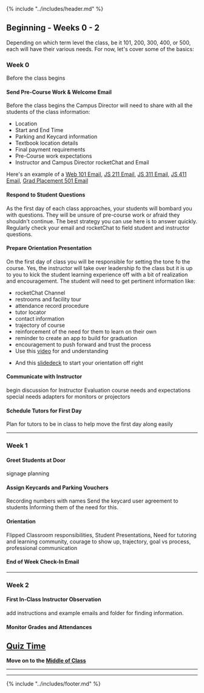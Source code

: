 {% include "../includes/header.md" %}

## Beginning - Weeks 0 - 2

Depending on which term level the class, be it 101, 200, 300, 400, or 500, each will have their various needs. For now, let's cover some of the basics:

### Week 0

Before the class begins

#### Send Pre-Course Work & Welcome Email

Before the class begins the Campus Director will need to share with all the students of the class information:

* Location
* Start and End Time
* Parking and Keycard information
* Textbook location details
* Final payment requirements
* Pre-Course work expectations
* Instructor and Campus Director rocketChat and Email

Here's an example of a [Web 101 Email](https://TODO.com), [JS 211 Email](https://TODO.com), [JS 311 Email](https://TODO.com), [JS 411 Email](https://TODO.com), [Grad Placement 501 Email](https://TODO.com)

#### Respond to Student Questions

As the first day of each class approaches, your students will bombard you with questions. They will be unsure of pre-course work or afraid they shouldn't continue. The best strategy you can use here is to answer quickly. Regularly check your email and rocketChat to field student and instructor questions.

#### Prepare Orientation Presentation

On the first day of class you will be responsible for setting the tone fo the course. Yes, the instructor will take over leadership fo the class but it is up to you to kick the student learning experience off with a bit of realization and encouragement. The student will need to get pertinent information like:

  * rocketChat Channel
  * restrooms and facility tour
  * attendance record procedure
  * tutor locator
  * contact information
  * trajectory of course
  * reinforcement of the need for them to learn on their own
  * reminder to create an app to build for graduation
  * encouragement to push forward and trust the process
  * Use this [video](https://vimeo.com/331898781/2ad01f206e) for and understanding
  <!-- @TODO @DANIEL copy my orientation slide deck over into a folder called Resources in the Campus Director folder for easy access -->
  * And this [slidedeck](google.com) to start your orientation off right

#### Communicate with Instructor

<!-- @TODO @CLAYTON fill this section out -->
begin discussion for Instructor Evaluation
course needs and expectations
special needs
adapters for monitors or projectors

#### Schedule Tutors for First Day
<!-- @TODO @CLAYTON fill this section out -->
Plan for tutors to be in class to help move the first day along easily

******

### Week 1

#### Greet Students at Door

<!-- @TODO @CLAYTON -->
signage
planning

#### Assign Keycards and Parking Vouchers
<!-- @TODO @CLAYTON fill this section out -->
Recording numbers with names
Send the keycard user agreement to students
Informing them of the need for this.

#### Orientation
<!-- @TODO @CLAYTON fill this section out -->
Flipped Classroom responsibilities, Student Presentations, Need for tutoring and learning community, courage to show up, trajectory, goal vs process, professional communication

#### End of Week Check-In Email

******

### Week 2

#### First In-Class Instructor Observation

<!-- @TODO @KATIE @DANIEL -->
add instructions and example emails and folder for finding information.

#### Monitor Grades and Attendances

<!--  Quiz TIME?? -->
<!-- @TODO @KATIE @DANIEL -->

<!-- Does a test need to go here? If we have all of these tests will it be hard to keep up with each one and assess their understanding? At the same time, if we have only one it will be harder for the candidate to remember all of the information they covered.... Maybe we have a long form open book test at the end we use to assess their understanding but have shorter quizzes throughout to reinforce the concepts. If so we should email them their responses and allow them to see the correct answers. -->

<!-- @TODO Create and add quiz link @KATIE @DANIEL -->
## [Quiz Time](google.com)

**Move on to the [Middle of Class](classMiddle.md)**

******
******

{% include "../includes/footer.md" %}

<!-- {% include "../includes/header.md" %}

{% include "../includes/footer.md" %} -->